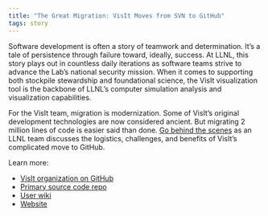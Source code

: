 ```yaml
---
title: "The Great Migration: VisIt Moves from SVN to GitHub"
tags: story
---
```


Software development is often a story of teamwork and determination. It’s a tale of persistence through failure toward, ideally, success. At LLNL, this story plays out in countless daily iterations as software teams strive to advance the Lab’s national security mission. When it comes to supporting both stockpile stewardship and foundational science, the VisIt visualization tool is the backbone of LLNL’s computer simulation analysis and visualization capabilities.

For the VisIt team, migration is modernization. Some of VisIt’s original development technologies are now considered ancient. But migrating 2 million lines of code is easier said than done. [Go behind the scenes](https://computing.llnl.gov/newsroom/great-migration-visit-moves-subversion-github) as an LLNL team discusses the logistics, challenges, and benefits of VisIt’s complicated move to GitHub. 

Learn more:
- [VisIt organization on GitHub](https://github.com/visit-dav)
- [Primary source code repo](https://github.com/visit-dav/visit)
- [User wiki](https://www.visitusers.org/index.php?title=Main_Page)
- [Website](https://wci.llnl.gov/simulation/computer-codes/visit/)
